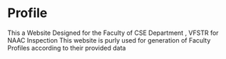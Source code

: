 # Profile
This a Website Designed for the Faculty of CSE Department , VFSTR for NAAC Inspection
This website is purly used for generation of Faculty Profiles according to their provided data
